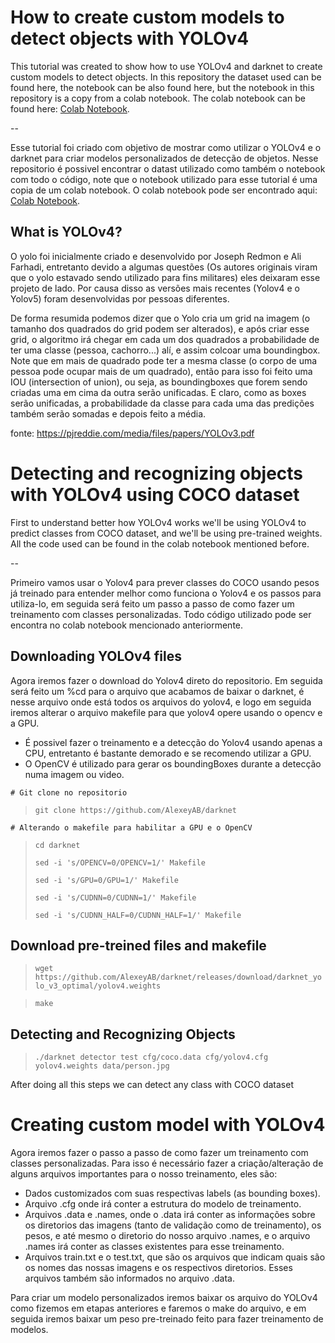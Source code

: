 # **How to create custom models to detect objects with YOLOv4**

This tutorial was created to show how to use YOLOv4 and darknet to create custom models to detect objects. In this repository the dataset used can be found here, the notebook can be also found here, but the notebook in this repository is a copy from a colab notebook. The colab notebook can be found here: [Colab Notebook](https://colab.research.google.com/drive/14SEIafmH9Y1lksShz_wmf2fWpzbA0esT?usp=sharing).

--

Esse tutorial foi criado com objetivo de mostrar como utilizar o YOLOv4 e o darknet para criar modelos personalizados de detecção de objetos. Nesse repositorio é possivel encontrar o datast utilizado como também o notebook com todo o código, note que o notebook utilizado para esse tutorial é uma copia de um colab notebook. O colab notebook pode ser encontrado aqui: [Colab Notebook](https://colab.research.google.com/drive/14SEIafmH9Y1lksShz_wmf2fWpzbA0esT?usp=sharing).

## What is YOLOv4?

O yolo foi inicialmente criado e desenvolvido por Joseph Redmon e Ali Farhadi, entretanto devido a algumas questões (Os autores originais viram que o yolo estavado sendo utilizado para fins militares) eles deixaram esse projeto de lado. Por causa disso as versões mais recentes (Yolov4 e o Yolov5) foram desenvolvidas por pessoas diferentes.

De forma resumida podemos dizer que o Yolo cria um grid na imagem (o tamanho dos quadrados do grid podem ser alterados), e após criar esse grid, o algoritmo irá chegar em cada um dos quadrados a probabilidade de ter uma classe (pessoa, cachorro...) alí, e assim colcoar uma boundingbox. Note que em mais de quadrado pode ter a mesma classe (o corpo de uma pessoa pode ocupar mais de um quadrado), então para isso foi feito uma IOU (intersection of union), ou seja, as boundingboxes que forem sendo criadas uma em cima da outra serão unificadas. E claro, como as boxes serão unificadas, a probabilidade da classe para cada uma das predições também serão somadas e depois feito a média.

fonte: https://pjreddie.com/media/files/papers/YOLOv3.pdf

# **Detecting and recognizing objects with YOLOv4 using COCO dataset**

First to understand better how YOLOv4 works we'll be using YOLOv4 to predict classes from COCO dataset, and we'll be using pre-trained weights.
All the code used can be found in the colab notebook mentioned before.

--

Primeiro vamos usar o Yolov4 para prever classes do COCO usando pesos já treinado para entender melhor como funciona o Yolov4 e os passos para utiliza-lo, em seguida será feito um passo a passo de como fazer um treinamento com classes personalizadas.
Todo código utilizado pode ser encontra no colab notebook mencionado anteriormente.

## Downloading YOLOv4 files

Agora iremos fazer o download do Yolov4 direto do repositorio. Em seguida será feito um %cd para o arquivo que acabamos de baixar o darknet, é nesse arquivo onde está todos os arquivos do yolov4, e logo em seguida iremos alterar o arquivo makefile para que yolov4 opere usando o opencv e a GPU.

* É possivel fazer o treinamento e a detecção do Yolov4 usando apenas a CPU, entretanto é bastante demorado e se recomendo utilizar a GPU.
*  O OpenCV é utilizado para gerar os boundingBoxes durante a detecção numa imagem ou video.

`# Git clone no repositorio`

> `git clone https://github.com/AlexeyAB/darknet`

`# Alterando o makefile para habilitar a GPU e o OpenCV`

> `cd darknet`
> 
> `sed -i 's/OPENCV=0/OPENCV=1/' Makefile`
> 
> `sed -i 's/GPU=0/GPU=1/' Makefile`
> 
> `sed -i 's/CUDNN=0/CUDNN=1/' Makefile`
> 
> `sed -i 's/CUDNN_HALF=0/CUDNN_HALF=1/' Makefile`

## Download pre-treined files and makefile

> `wget https://github.com/AlexeyAB/darknet/releases/download/darknet_yolo_v3_optimal/yolov4.weights`

> `make`

## Detecting and Recognizing Objects 

> `./darknet detector test cfg/coco.data cfg/yolov4.cfg yolov4.weights data/person.jpg`

After doing all this steps we can detect any class with COCO dataset

# **Creating custom model with YOLOv4**

Agora iremos fazer o passo a passo de como fazer um treinamento com classes personalizadas. Para isso é necessário fazer a criação/alteração de alguns arquivos importantes para o nosso treinamento, eles são:

* Dados customizados com suas respectivas labels (as bounding boxes).
* Arquivo .cfg onde irá conter a estrutura do modelo de treinamento.
* Arquivos .data e .names, onde o .data irá conter as informações sobre os diretorios das imagens (tanto de validação como de treinamento), os pesos, e até mesmo o diretorio do nosso arquivo .names, e o arquivo .names irá conter as classes existentes para esse treinamento.
* Arquivos train.txt e o test.txt, que são os arquivos que indicam quais são os nomes das nossas imagens e os respectivos diretorios. Esses arquivos também são informados no arquivo .data.

Para criar um modelo personalizados iremos baixar os arquivo do YOLOv4 como fizemos em etapas anteriores e faremos o make do arquivo, e em seguida iremos baixar um peso pre-treinado feito para fazer treinamento de modelos.

